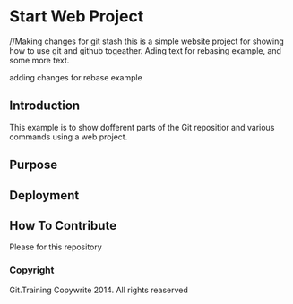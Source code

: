 # Start Web Project
//Making changes for git stash
this is a simple website project for showing how to use git and github togeather. Ading text for rebasing example, and some more text.

adding changes for  rebase example
## Introduction

This example is to show dofferent parts of the Git repositior and various commands using a web project.

## Purpose

## Deployment

## How To Contribute

Please for this repository

### Copyright
Git.Training Copywrite 2014. All rights reaserved 